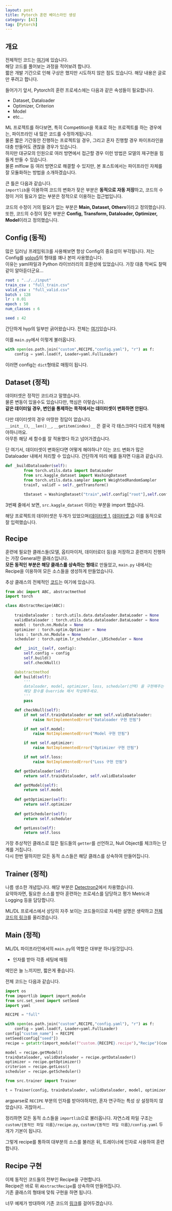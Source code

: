 ```yaml
---
layout: post
title: Pytorch 훈련 베이스라인 생성
category: [AI]
tag: [Pytorch] 
---
```


## 개요

전체적인 코드는 [여기](https://github.com/boostcampaitech2/final-project-level3-cv-04/tree/main/model_lab/frame_classification)에 있습니다.  
해당 코드를 풀어보는 과정을 적어보려 합니다.  
짧은 개발 기간으로 인해 구상은 했지만 시도하지 않은 점도 있습니다. 해당 내용은 글로만 푸려고 합니다.  

들어가기 앞서, Pytorch의 훈련 프로세스에는 다음과 같은 속성들이 필요합니다.  
- Dataset, Dataloader
- Optimizer, Criterion
- Model
- etc...

ML 프로젝트를 하다보면, 특히 Competition을 목표로 하는 프로젝트를 하는 경우에는, 파이프라인 내 많은 코드를 수정하게됩니다.  
물론 짧은 기간동안 진행하는 프로젝트일 경우, 그리고 혼자 진행할 경우 파이프라인을 대충 만들어도 괜찮을 경우가 있습니다.  
하지만 대규모의 인원으로 여러 방면에서 접근할 경우 이런 방법은 모델의 재구현을 힘들게 만들 수 있습니다.  
물론 mlflow 등 여러 방면으로 해결할 수 있지만, 본 포스트에서는 파이프라인 자체를 잘 모듈화하는 방법을 소개하겠습니다.  

큰 틀은 다음과 같습니다.  
`importlib`을 이용하여 코드의 변화가 잦은 부분은 **동적으로 자동 저장**하고, 코드의 수정이 거의 필요가 없는 부분은 정적으로 이용하는 접근법입니다.  

코드의 수정이 거의 필요가 없는 부분은 **Main, Dataset, Others**이라고 정의했습니다.  
또한, 코드의 수정이 잦은 부분은 **Config, Transform, Dataloader, Optimizer, Model**이라고 정의했습니다. 

## Config (동적)

많은 딥러닝 프레임워크를 사용해보면 항상 Config의 중요성이 부각됩니다. 저는 Config를 [yolov5](https://github.com/ultralytics/yolov5/tree/master/data/hyps)의 형태를 꽤나 본떠 사용했습니다.  
이유는 yaml파일과 Python 라이브러리의 호환성에 있었습니다. 가장 대충 막써도 찰떡같이 알아듣더군요...  

```yaml
root : "../../input"
train_csv : "full_train.csv"
valid_csv : "full_valid.csv"
batch : 128
lr : 0.01
epoch : 50
num_classes : 6

seed : 42
```

간단하게 hyp의 일부만 긁어왔습니다. 전체는 [여기](https://github.com/boostcampaitech2/final-project-level3-cv-04/blob/main/model_lab/frame_classification/custom/full/config.yaml)있습니다.  

이를 `main.py`에서 이렇게 불러옵니다.  
```py
with open(os.path.join("custom",RECIPE,"config.yaml"), "r") as f:
	config = yaml.load(f, Loader=yaml.FullLoader)
```
이러면 config는 `dict`형태로 매핑이 됩니다.  

## Dataset (정적)

데이터셋은 정적인 코드라고 말했습니다.  
물론 변동이 있을수도 있습니다만, 핵심은 이렇습니다.  
**같은 데이터일 경우, 변인을 통제하는 목적에서는 데이터셋이 변화하면 안된다.**  

다만 데이터셋의 경우 마땅한 정답이 없습니다.  
`__init__()`, `__len()__`, `__getitem(index)__` 은 결국 각 태스크마다 다르게 적용해야하니까요.  
아무튼 해당 세 함수를 잘 적용했다 하고 넘어가겠습니다.  

단 여기서, 데이터셋이 변화된다면 어떻게 해야하나? 이는 코드 변화가 많은 Dataloader 내에서 처리할 수 있습니다. 간단하게 미리 예를 들자면 다음과 같습니다.  

```py
def _buildDataloader(self):
		from torch.utils.data import DataLoader
		from src.kaggle_dataset import WashingDataset
		from torch.utils.data.sampler import WeightedRandomSampler
		trainT, validT = self._getTransform()

		tDataset = WashingDataset("train",self.config["root"],self.config["train_csv"],trainT)
```

3번째 줄에서 보면, `src.kaggle_dataset` 이라는 부분을 import 했습니다.  

해당 프로젝트의 데이터셋은 두개가 있었으며([데이터셋 1](https://github.com/boostcampaitech2/final-project-level3-cv-04/blob/main/model_lab/frame_classification/src/dataset.py), [데이터셋 2](https://github.com/boostcampaitech2/final-project-level3-cv-04/blob/main/model_lab/frame_classification/src/kaggle_dataset.py)) 이를 동적으로 잘 입력했습니다.  

## Recipe

훈련에 필요한 클래스들(모델, 옵티마이저, 데이터로더 등)을 저장하고 훈련까지 진행하는 가장 General한 클래스입니다.  
**모든 동적인 부분은 해당 클래스를 상속하는 형태**로 만들었고, `main.py` 내에서는 Recipe을 이용하여 모든 소스들을 생성하게 만들었습니다.  

추상 클래스의 전체적인 [코드](https://github.com/boostcampaitech2/final-project-level3-cv-04/blob/main/model_lab/frame_classification/src/abc.py)는 여기에 있습니다.  

```py
from abc import ABC, abstractmethod
import torch

class AbstractRecipe(ABC):
	
	trainDataloader : torch.utils.data.dataloader.DataLoader = None
	validDataloader : torch.utils.data.dataloader.DataLoader = None
	model : torch.nn.Module = None
	optimizer : torch.optim.Optimizer = None
	loss : torch.nn.Module = None
	scheduler : torch.optim.lr_scheduler._LRScheduler = None

	def __init__(self, config):	
		self.config = config
		self.build()
		self.checkNull()

	@abstractmethod
	def build(self):
		'''
		dataloader, model, optimizer, loss, scheduler(선택) 을 구현해주는 함수입니다.
		해당 함수를 Override 해서 작성해주세요.
		'''
		pass

	def checkNull(self):
		if not self.trainDataloader or not self.validDataloader:
			raise NotImplementedError("Dataloader 구현 안됨")

		if not self.model:
			raise NotImplementedError("Model 구현 안됨")

		if not self.optimizer:
			raise NotImplementedError("Optimizer 구현 안됨")

		if not self.loss:
			raise NotImplementedError("Loss 구현 안됨")

	def getDataloader(self):
		return self.trainDataloader, self.validDataloader

	def getModel(self):
		return self.model
		
	def getOptimizer(self):
		return self.optimizer
	
	def getScheduler(self):
		return self.scheduler

	def getLoss(self):
		return self.loss
```

가장 추상적인 클래스로 많은 필드들의 `getter`를 선언하고, Null Object를 체크하는 단계를 거칩니다.  
다시 한번 말하지만 모든 동적 소스들은 해당 클래스를 상속하여 만들어집니다.  


## Trainer (정적)

나름 생소한 개념입니다. 해당 부분은 [Detectron2](https://github.com/facebookresearch/detectron2)에서 차용했습니다.  
요약하자면, 필요한 소스를 받아 훈련하는 프로세스를 담당하고 평가 Metric과 Logging 등을 담당합니다.  

ML/DL 프로세스에서 상당히 자주 보이는 코드들이므로 자세한 설명은 생략하고 [전체 코드의 링크](https://github.com/boostcampaitech2/final-project-level3-cv-04/blob/main/model_lab/frame_classification/src/trainer.py)를 올리겠습니다.


## Main (정적)

ML/DL 파이프라인에서의 `main.py`의 역할은 대부분 하나일것입니다.  

- 인자를 받아 각종 세팅에 매핑  

메인은 늘 느끼지만, 짧은게 좋습니다.  

전체 코드는 다음과 같습니다.  

```py
import os
from importlib import import_module
from src.set_seed import setSeed
import yaml

RECIPE = "full"

with open(os.path.join("custom",RECIPE,"config.yaml"), "r") as f:
	config = yaml.load(f, Loader=yaml.FullLoader)
config["custom_name"] = RECIPE
setSeed(config["seed"])
recipe = getattr(import_module(f"custom.{RECIPE}.recipe"),"Recipe")(config)

model = recipe.getModel()
trainDataloader, validDataloader = recipe.getDataloader()
optimizer = recipe.getOptimizer()
criterion = recipe.getLoss()
scheduler = recipe.getScheduler()

from src.trainer import Trainer

t = Trainer(config, trainDataloader, validDataloader, model, optimizer,criterion,scheduler)
```

argparse로 `RECIPE` 부분의 인자를 받아야하지만, 혼자 연구하는 특성 상 설정하지 않았습니다. 귀찮아서...   

정리하면 모든 동적 소스들을 `importlib`으로 불러옵니다. 자연스레 파일 구조는 `custom/{동적인 파일 이름}/recipe.py`, `custom/{동적인 파일 이름}/config.yaml` 두 개가 기본이 됩니다.  

그렇게 recipe를 통하여 대부분의 소스를 불러온 뒤, 트레이너에 인자로 사용하여 훈련합니다.  

## Recipe 구현

이제 동적인 코드들의 전부인 Recipe을 구현합니다.  
Recipe은 바로 위 `AbstractRecipe`를 상속하여 만들어집니다.  
기존 클래스의 형태에 맞춰 구현을 하면 됩니다.  

너무 예제가 방대하여 기존 코드의 [링크](https://github.com/boostcampaitech2/final-project-level3-cv-04/blob/main/model_lab/frame_classification/custom/full/recipe.py)를 걸어두겠습니다.  
